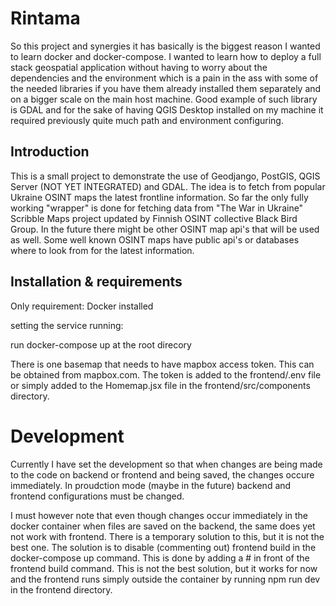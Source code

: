 # Rintama

So this project and synergies it has basically is the biggest reason I wanted to learn docker and docker-compose. I wanted to learn how to deploy a full stack geospatial application without having to worry about the dependencies and the environment which is a pain in the ass with some of the needed libraries if you have them already installed them separately and on a bigger scale on the main host machine. Good example of such library is GDAL and for the sake of having QGIS Desktop installed on my machine it required previously quite much path and environment configuring.

## Introduction

This is a small project to demonstrate the use of Geodjango, PostGIS, QGIS Server (NOT YET INTEGRATED) and GDAL.
The idea is to fetch from popular Ukraine OSINT maps the latest frontline information. So far the only fully working "wrapper" is done for fetching data from "The War in Ukraine" Scribble Maps project updated by Finnish OSINT collective Black Bird Group. In the future there might be other OSINT map api's that will be used as well. Some well known OSINT maps have public api's or databases where to look from for the latest information.

## Installation & requirements

Only requirement: Docker installed

setting the service running:

run docker-compose up at the root direcory

There is one basemap that needs to have mapbox access token. This can be obtained from mapbox.com. The token is added to the frontend/.env file or simply added to the Homemap.jsx file in the frontend/src/components directory.

# Development

Currently I have set the development so that when changes are being made to the code on backend or frontend and being saved, the changes occure immediately. In proudction mode (maybe in the future) backend and frontend configurations must be changed.

I must however note that even though changes occur immediately in the docker container when files are saved on the backend, the same does yet not work with frontend. There is a temporary solution to this, but it is not the best one. The solution is to disable (commenting out) frontend build in the docker-compose up command. This is done by adding a # in front of the frontend build command. This is not the best solution, but it works for now and the frontend runs simply outside the container by running npm run dev in the frontend directory. 